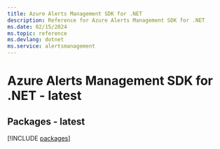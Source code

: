 ```yaml
---
title: Azure Alerts Management SDK for .NET
description: Reference for Azure Alerts Management SDK for .NET
ms.date: 02/15/2024
ms.topic: reference
ms.devlang: dotnet
ms.service: alertsmanagement
---
```

# Azure Alerts Management SDK for .NET - latest
## Packages - latest
[!INCLUDE [packages](alerts-management-index.md)]
